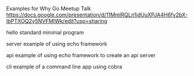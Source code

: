 Examples for Why Go Meetup Talk
https://docs.google.com/presentation/d/11MmlRQLn1idUuXPJA4H6fy2bX-IbPTXOQ2y5NVFMIWk/edit?usp=sharing

hello
    standard minimal program

server
    example of using echo framework

api
    example of using echo framework to create an api server

cli
    example of a command line app using cobra



